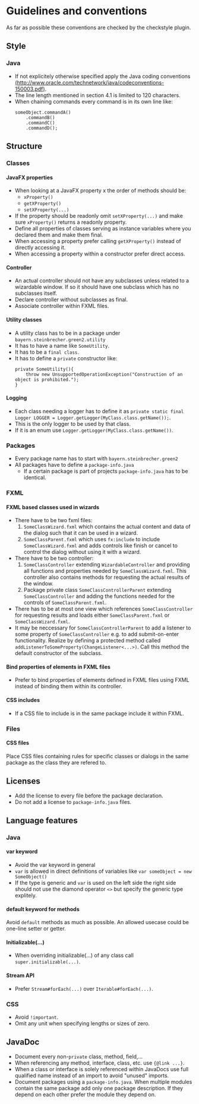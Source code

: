 # Guidelines and conventions

As far as possible these conventions are checked by the checkstyle plugin.

## Style

### Java
* If not explicitely otherwise specified apply the Java coding conventions [(http://www.oracle.com/technetwork/java/codeconventions-150003.pdf)](http://www.oracle.com/technetwork/java/codeconventions-150003.pdf).
* The line length mentioned in section 4.1 is limited to 120 characters.
* When chaining commands every command is in its own line like:
    ```
    someObject.commandA()
        .commandB()
        .commandC()
        .commandD();
    ```

## Structure

### Classes
#### JavaFX properties
* When looking at a JavaFX property x the order of methods should be:
    * `xProperty()`
    * `getXProperty()`
    * `setXProperty(...)`
* If the property should be readonly omit `setXProperty(...)` and make sure `xProperty()` returns a readonly property.
* Define all properties of classes serving as instance variables where you declared them and make them final.
* When accessing a property prefer calling `getXProperty()` instead of directly accessing it.
* When accessing a property within a constructor prefer direct access.
#### Controller
* An actual controller should not have any subclasses unless related to a wizardable window. If so it should have one subclass which has no subclasses itself.
* Declare controller without subclasses as final.
* Associate controller within FXML files.
#### Utility classes
* A utility class has to be in a package under `bayern.steinbrecher.green2.utility`
* It has to have a name like `SomeUtility`.
* It has to be a `final class`.
* It has to define a `private` constructor like:
    ```
    private SomeUtility(){
        throw new UnsupportedOperationException("Construction of an object is prohibited.");
    }
    ```
#### Logging
* Each class needing a logger has to define it as `private static final Logger LOGGER = Logger.getLogger(MyClass.class.getName());`.
* This is the only logger to be used by that class.
* If it is an enum use `Logger.getLogger(MyClass.class.getName())`.
### Packages
* Every package name has to start with `bayern.steinbrecher.green2`
* All packages have to define a `package-info.java`
    * If a certain package is part of projects `package-info.java` has to be identical.

### FXML
#### FXML based classes used in wizards
* There have to be two fxml files:
    1. `SomeClassWizard.fxml` which contains the actual content and data of the dialog such that it can be used in a wizard.
    2. `SomeClassParent.fxml` which uses `fx:include` to include `SomeClassWizard.fxml` and adds controls like finish or cancel to control the dialog without using it with a wizard.
* There have to be two controller:
    1. `SomeClassController` extending `WizardableController` and providing all functions and properties needed by `SomeClassWizard.fxml`. This controller also contains methods for requesting the actual results of the window.
    2. Package private class `SomeClassControllerParent` extending `SomeClassController` and adding the functions needed for the controls of `SomeClassParent.fxml`.
* There has to be at most one view which references `SomeClassController` for requesting results and loads either `SomeClassParent.fxml` or `SomeClassWizard.fxml`.
* It may be neccessary for `SomeClassControllerParent` to add a listener to some property of `SomeClassController` e.g. to add submit-on-enter functionality. Realize by defining a protected method called `addListenerToSomeProperty(ChangeListener<...>)`. Call this method the default constructor of the subclass.
#### Bind properties of elements in FXML files
* Prefer to bind properties of elements defined in FXML files using FXML instead of binding them within its controller.
#### CSS includes
* If a CSS file to include is in the same package include it within FXML.

### Files
#### CSS files
Place CSS files containing rules for specific classes or dialogs in the same package as the class they are refered to.

## Licenses
* Add the license to every file before the package declaration.
* Do not add a license to `package-info.java` files.

## Language features

### Java
#### var keyword
* Avoid the var keyword in general
* `var` is allowed in direct definitions of variables like `var someObject = new SomeObject()`
* If the type is generic and `var` is used on the left side the right side should not use the diamond operator `<>` but specify the generic type explitely.
#### default keyword for methods
Avoid `default` methods as much as possible. An allowed usecase could be one-line setter or getter.
#### Initializable(...)
* When overriding initializable(...) of any class call `super.initializable(...)`.
#### Stream API
* Prefer `Stream#forEach(...)` over `Iterable#forEach(...)`.
### CSS
* Avoid `!important`.
* Omit any unit when specifying lengths or sizes of zero.

## JavaDoc
* Document every non-`private` class, method, field,...
* When referencing any method, interface, class, etc. use `{@link ...}`.
* When a class or interface is solely referenced within JavaDocs use full qualified name instead of an import to avoid "unused" imports.
* Document packages using a `package-info.java`. When multiple modules contain the same package add only one package description. If they depend on each other prefer the module they depend on.
